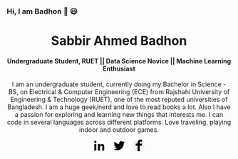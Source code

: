 ### Hi, I am Badhon 👋 :smiley:

<h1 align="center">Sabbir Ahmed Badhon</h1>
<h4 align="center">Undergraduate Student, RUET || Data Science Novice || Machine Learning Enthusiast</h4> 
<p align="center">
I am an undergraduate student, currently doing my Bachelor in Science - BS, on Electrical & Computer Engineering (ECE) from Rajshahi University of Engineering & Technology (RUET), one of the most reputed universities of Bangladesh. I am a huge geek/nerd and love to read books a lot. Also I have a passion for exploring and learning new things that interests me. I can code in several languages across different platforms. Love traveling, playing indoor and outdoor games.
</p>

<p align="center">
<a href="https://www.linkedin.com/in/sabbir-ahmed-badhon/" target="_blank"><img src="linkedin.png" width="25px"></a> &nbsp; &nbsp;
<a href="https://twitter.com/Sabbir_Badhon" target="_blank"><img src="twitter.png" width="25px"></a> &nbsp; &nbsp;
 <a href="https://www.facebook.com/sabbirahmedbadhon" target="_blank"><img src="facebook.png" width="25px"></a>
</p>

<!--
**SABadhon/SABadhon** is a ✨ _special_ ✨ repository because its `README.md` (this file) appears on your GitHub profile.

Here are some ideas to get you started:

- 🔭 I’m currently working on ...
- 🌱 I’m currently learning ...
- 👯 I’m looking to collaborate on ...
- 🤔 I’m looking for help with ...
- 💬 Ask me about ...
- 📫 How to reach me: ...
- 😄 Pronouns: ...
- ⚡ Fun fact: ...
-->

